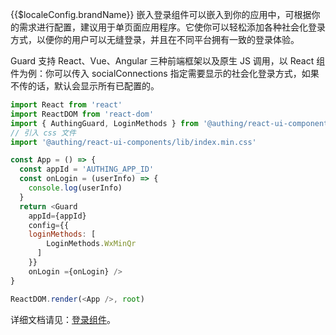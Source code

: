 {{$localeConfig.brandName}} 嵌入登录组件可以嵌入到你的应用中，可根据你的需求进行配置，建议用于单页面应用程序。它使你可以轻松添加各种社会化登录方式，以便你的用户可以无缝登录，并且在不同平台拥有一致的登录体验。

Guard 支持 React、Vue、Angular 三种前端框架以及原生 JS 调用，以 React 组件为例：你可以传入 socialConnections 指定需要显示的社会化登录方式，如果不传的话，默认会显示所有已配置的。

```javascript
import React from 'react'
import ReactDOM from 'react-dom'
import { AuthingGuard, LoginMethods } from '@authing/react-ui-components'
// 引入 css 文件
import '@authing/react-ui-components/lib/index.min.css'

const App = () => {
  const appId = 'AUTHING_APP_ID'
  const onLogin = (userInfo) => {
    console.log(userInfo)
  }
  return <Guard 
    appId={appId} 
    config={{
    loginMethods: [
        LoginMethods.WxMinQr
      ]
    }} 
    onLogin ={onLogin} />
}

ReactDOM.render(<App />, root)
```


详细文档请见：[登录组件](/reference/ui-components/README.md)。
